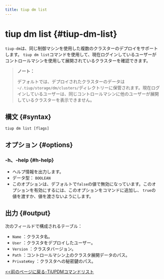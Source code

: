 ```yaml
---
title: tiup dm list
---
```


# tiup dm list {#tiup-dm-list}

`tiup-dm`は、同じ制御マシンを使用した複数のクラスターのデプロイをサポートします。 `tiup dm list`コマンドを使用して、現在ログインしているユーザーがコントロールマシンを使用して展開されているクラスターを確認できます。

> **ノート：**
>
> デフォルトでは、デプロイされたクラスターのデータは`~/.tiup/storage/dm/clusters/`ディレクトリーに保管されます。現在ログインしているユーザーは、同じコントロールマシンに他のユーザーが展開しているクラスターを表示できません。

## 構文 {#syntax}

```shell
tiup dm list [flags]
```

## オプション {#options}

### -h、-help {#h-help}

-   ヘルプ情報を出力します。
-   データ型： `BOOLEAN`
-   このオプションは、デフォルトで`false`の値で無効になっています。このオプションを有効にするには、このオプションをコマンドに追加し、 `true`の値を渡すか、値を渡さないようにします。

## 出力 {#output}

次のフィールドで構成されるテーブル：

-   `Name` ：クラスタ名。
-   `User` ：クラスタをデプロイしたユーザー。
-   `Version` ：クラスタバージョン。
-   `Path` ：コントロールマシン上のクラスタ展開データのパス。
-   `PrivateKey` ：クラスタへの秘密鍵のパス。

[&lt;&lt;前のページに戻る-TiUPDMコマンドリスト](/tiup/tiup-component-dm.md#command-list)
